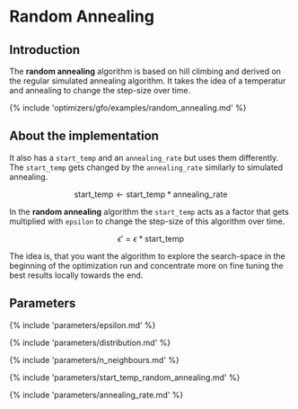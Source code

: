 # Random Annealing


## Introduction

The **random annealing** algorithm is based on hill climbing and derived on the regular simulated annealing algorithm. It takes the idea of a temperatur and annealing to change the step-size over time.

{% include 'optimizers/gfo/examples/random_annealing.md' %}


## About the implementation

It also has a `start_temp` and an `annealing_rate` but uses them differently. The `start_temp` gets changed by the `annealing_rate` similarly to simulated annealing.

$$
\text{start_temp} \leftarrow  \text{start_temp} * \text{annealing_rate}
$$


In the **random annealing** algorithm the `start_temp` acts as a factor that gets multiplied with `epsilon` to change the step-size of this algorithm over time. 

$$
\epsilon' = \epsilon * \text{start_temp}
$$

The idea is, that you want the algorithm to explore the search-space in the beginning of the optimization run and concentrate more on fine tuning the best results locally towards the end.



## Parameters

{% include 'parameters/epsilon.md' %}

{% include 'parameters/distribution.md' %}

{% include 'parameters/n_neighbours.md' %}

{% include 'parameters/start_temp_random_annealing.md' %}

{% include 'parameters/annealing_rate.md' %}

